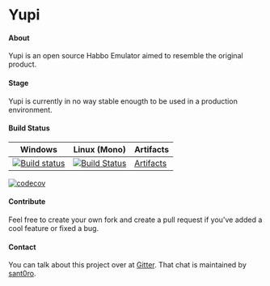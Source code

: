 # Yupi

#### About
Yupi is an open source Habbo Emulator aimed to resemble the original product.

#### Stage
Yupi is currently in no way stable enougth to be used in a production environment.

#### Build Status

Windows | Linux (Mono) | Artifacts |
--------|--------------|-----------|
[![Build status](https://ci.appveyor.com/api/projects/status/h32k23842s1xcqwe?svg=true)](https://ci.appveyor.com/project/TheDoct0r11/yupi) | [![Build Status](https://travis-ci.org/TheDoct0r11/Yupi.svg?branch=linux)](https://travis-ci.org/TheDoct0r11/Yupi) | [Artifacts](https://ci.appveyor.com/project/sant0ro/yupi-phd9a/branch/linux/artifacts) |

[![codecov](https://codecov.io/gh/TheDoct0r11/Yupi/branch/dev/graph/badge.svg)](https://codecov.io/gh/TheDoct0r11/Yupi)


#### Contribute
Feel free to create your own fork and create a pull request if you've added a cool feature or fixed a bug.

#### Contact
You can talk about this project over at [Gitter](https://gitter.im/sant0ro/Yupi). That chat is maintained by [sant0ro](https://github.com/sant0ro/).
